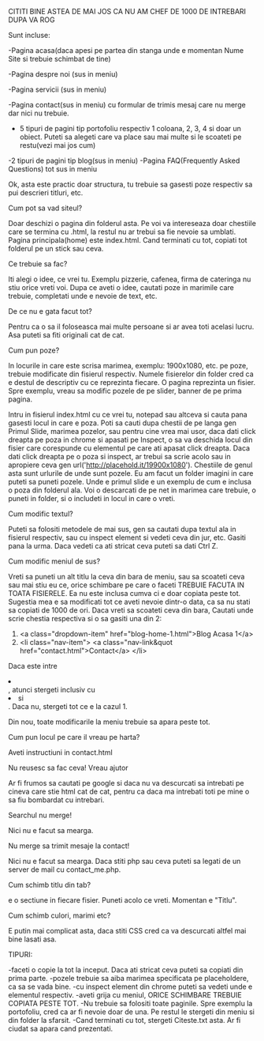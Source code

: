 CITITI BINE ASTEA DE MAI JOS CA NU AM CHEF DE 1000 DE INTREBARI DUPA VA ROG


Sunt incluse:

-Pagina acasa(daca apesi pe partea din stanga unde e momentan Nume Site si trebuie schimbat de tine)

-Pagina despre noi (sus in meniu)

-Pagina servicii (sus in meniu)

-Pagina contact(sus in meniu) cu formular de trimis mesaj care nu merge dar nici nu trebuie.

- 5 tipuri de pagini tip portofoliu respectiv 1 coloana, 2, 3, 4 si doar un obiect. Puteti sa alegeti care va place sau mai multe si le scoateti pe restu(vezi mai jos cum)

-2 tipuri de pagini tip blog(sus in meniu)
-Pagina FAQ(Frequently Asked Questions) tot sus in meniu



Ok, asta este practic doar structura, tu trebuie sa gasesti poze respectiv sa pui descrieri titluri, etc. 

Cum pot sa vad siteul?

Doar deschizi o pagina din folderul asta. Pe voi va intereseaza doar chestiile care se termina cu .html, la restul nu ar trebui sa fie nevoie sa umblati. Pagina principala(home) este index.html. Cand terminati cu tot, copiati tot folderul pe un stick sau ceva.


Ce trebuie sa fac?

Iti alegi o idee, ce vrei tu. Exemplu pizzerie, cafenea, firma de cateringa nu stiu orice vreti voi. Dupa ce aveti o idee, cautati poze in marimile care trebuie, completati unde e nevoie de text, etc.


De ce nu e gata facut tot?

Pentru ca o sa il foloseasca mai multe persoane si ar avea toti acelasi lucru. Asa puteti sa fiti originali cat de cat.


Cum pun poze?

In locurile in care este scrisa marimea, exemplu: 1900x1080, etc. pe poze, trebuie modificate din fisierul respectiv. Numele fisierelor din folder cred ca e destul de descriptiv cu ce reprezinta fiecare. O pagina reprezinta un fisier. Spre exemplu, vreau sa modific pozele de pe slider, banner de pe prima pagina.

Intru in fisierul index.html cu ce vrei tu, notepad sau altceva si cauta pana gasesti locul in care e poza. Poti sa cauti dupa chestii de pe langa gen Primul Slide, marimea pozelor, sau pentru cine vrea mai usor, daca dati click dreapta pe poza in chrome si apasati pe Inspect, o sa va deschida locul din fisier care corespunde cu elementul pe care ati apasat click dreapta. Daca dati click dreapta pe o poza si inspect, ar trebui sa scrie acolo sau in apropiere ceva gen url('http://placehold.it/19900x1080'). Chestiile de genul asta sunt urlurile de unde sunt pozele. Eu am facut un folder imagini in care puteti sa puneti pozele. Unde e primul slide e un exemplu de cum e inclusa o poza din folderul ala. Voi o descarcati de pe net in marimea care trebuie, o puneti in folder, si o includeti in locul in care o vreti.

Cum modific textul?

Puteti sa folositi metodele de mai sus, gen sa cautati dupa textul ala in fisierul respectiv, sau cu inspect element si vedeti ceva din jur, etc. Gasiti pana la urma. Daca vedeti ca ati stricat ceva puteti sa dati Ctrl Z. 


Cum modific meniul de sus?

Vreti sa puneti un alt titlu la ceva din bara de meniu, sau sa scoateti ceva sau mai stiu eu ce, orice schimbare pe care o faceti TREBUIE FACUTA IN TOATA FISIERELE. Ea nu este inclusa cumva ci e doar copiata peste tot. Sugestia mea e sa modificati tot ce aveti nevoie dintr-o data, ca sa nu stati sa copiati de 1000 de ori. Daca vreti sa scoateti ceva din bara, Cautati unde scrie chestia respectiva si o sa gasiti una din 2:

 1. &lt;a class=&quot;dropdown-item&quot; href=&quot;blog-home-1.html&quot;&gt;Blog Acasa 1&lt;/a&gt;
 2. &lt;li class=&quot;nav-item&quot;&gt; &lt;a class=&quot;nav-link&quot href=&quot;contact.html&quot;&gt;Contact&lt;/a&gt; &lt;/li&gt;

Daca este intre <li> </li> , atunci stergeti inclusiv cu <li> si </li>. Daca nu, stergeti tot ce e la cazul 1. 

Din nou, toate modificarile la meniu trebuie sa apara peste tot.


Cum pun locul pe care il vreau pe harta?

Aveti instructiuni in contact.html


Nu reusesc sa fac ceva! Vreau ajutor

Ar fi frumos sa cautati pe google si daca nu va descurcati sa intrebati pe cineva care stie html cat de cat, pentru ca daca ma intrebati toti pe mine o sa fiu bombardat cu intrebari.


Searchul nu merge!

Nici nu e facut sa mearga.

Nu merge sa trimit mesaje la contact!

Nici nu e facut sa mearga. Daca stiti php sau ceva puteti sa legati de un server de mail cu contact_me.php.

Cum schimb titlu din tab?

e o sectiune <title></title> in fiecare fisier. Puneti acolo ce vreti. Momentan e "Titlu".

Cum schimb culori, marimi etc?

E putin mai complicat asta, daca stiti CSS cred ca va descurcati altfel mai bine lasati asa.


TIPURI:

-faceti o copie la tot la inceput. Daca ati stricat ceva puteti sa copiati din prima parte.
-pozele trebuie sa aiba marimea specificata pe placeholdere, ca sa se vada bine.
-cu inspect element din chrome puteti sa vedeti unde e elementul respectiv.
-aveti grija cu meniul, ORICE SCHIMBARE TREBUIE COPIATA PESTE TOT. 
-Nu trebuie sa folositi toate paginile. Spre exemplu la portofoliu, cred ca ar fi nevoie doar de una. Pe restul le stergeti din meniu si din folder la sfarsit.
-Cand terminati cu tot, stergeti Citeste.txt asta. Ar fi ciudat sa apara cand prezentati.

               
           




